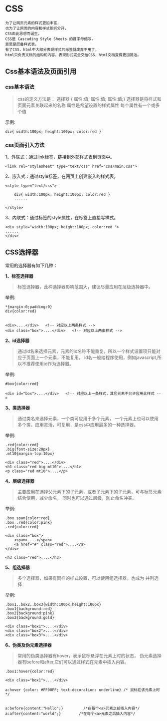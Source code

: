 # CSS
```
为了让网页元素的样式更加丰富，
也为了让网页的内容和样式能拆分开，
CSS由此思想而诞生，
CSS是 Cascading Style Sheets 的首字母缩写，
意思是层叠样式表。
有了CSS，html中大部分表现样式的标签就废弃不用了，
html只负责文档的结构和内容，表现形式完全交给CSS，html文档变得更加简洁。
```

## Css基本语法及页面引用

### css基本语法
> css的定义方法是：
> 选择器 { 属性:值; 属性:值; 属性:值;}
>选择器是将样式和页面元素关联起来的名称
属性是希望设置的样式属性
每个属性有一个或多个值

示例:
```
div{ width:100px; height:100px; color:red }
```

### css页面引入方法
1、外联式：通过link标签，链接到外部样式表到页面中。
```
<link rel="stylesheet" type="text/css" href="css/main.css">
```
2、嵌入式：通过style标签，在网页上创建嵌入的样式表。
```
<style type="text/css">

    div{ width:100px; height:100px; color:red }
    ......

</style>
```
3、内联式：通过标签的style属性，在标签上直接写样式。

```
<div style="width:100px; height:100px; color:red ">
......
</div>
```

## CSS选择器
常用的选择器有如下几种：

**1、标签选择器**

> 标签选择器，此种选择器影响范围大，建议尽量应用在层级选择器中。

举例:
```
*{margin:0;padding:0}
div{color:red}   


<div>....</div>   <!-- 对应以上两条样式 -->
<div class="box">....</div>   <!-- 对应以上两条样式 -->
```

**2、id选择器**
>通过id名来选择元素，元素的id名称不能重复，所以一个样式设置项只能对应于页面上一个元素，不能复用，
> id名一般给程序使用，例如javascript,所以不推荐使用id作为选择器。

举例:
```
#box{color:red} 

<div id="box">....</div>   <!-- 对应以上一条样式，其它元素不允许应用此样式 -->
```
**3、类选择器**

> 通过类名来选择元素，一个类可应用于多个元素，
> 一个元素上也可以使用多个类，应用灵活，可复用，是css中应用最多的一种选择器。

举例:
```
.red{color:red}
.big{font-size:20px}
.mt10{margin-top:10px} 

<div class="red">....</div>
<h1 class="red big mt10">....</h1>
<p class="red mt10">....</p>
```

**4、层级选择器**

> 主要应用在选择父元素下的子元素，或者子元素下的子元素，可与标签元素结合使用，减少命名，
> 同时也可以通过层级，防止命名冲突。

举例:
```
.box span{color:red}
.box .red{color:pink}
.red{color:red}

<div class="box">
    <span>....</span>
    <a href="#" class="red">....</a>
</div>

<h3 class="red">....</h3>
```

**5、组选择器**

> 多个选择器，如果有同样的样式设置，可以使用组选择器。也成为 并列选择

举例:
```
.box1,.box2,.box3{width:100px;height:100px}
.box1{background:red}
.box2{background:pink}
.box2{background:gold}

<div class="box1">....</div>
<div class="box2">....</div>
<div class="box3">....</div>
```

**6、伪类及伪元素选择器**

> 常用的伪类选择器有hover，表示鼠标悬浮在元素上时的状态，
> 伪元素选择器有before和after,它们可以通过样式在元素中插入内容。

```
.box1:hover{color:red}

<div class="box1">....</div>

a:hover {color: #FF00FF; text-decoration: underline} /* 鼠标在该元素上时 */


a:before{content:"Hello";}         /*在每个<a>元素之前插入内容*/
a:after{content:"world";}        /*在每个<a>元素之后插入内容*/
```